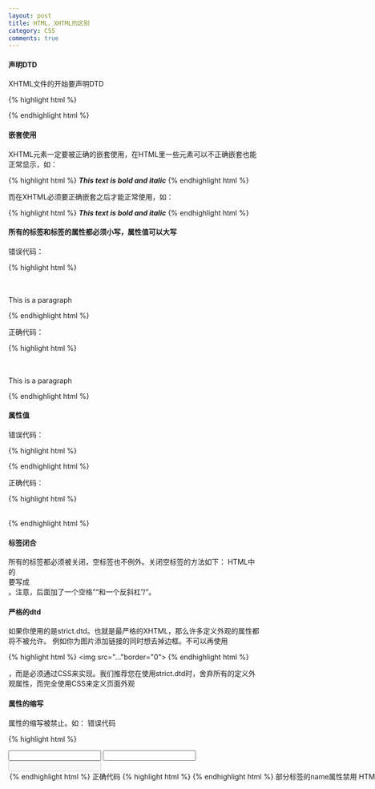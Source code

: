 ```yaml
---
layout: post
title: HTML、XHTML的区别
category: CSS
comments: true
---
```


#### 声明DTD

XHTML文件的开始要声明DTD

{% highlight html %}
<!DOCTYPE html
PUBLIC "-//W3C//DTD XHTML 1.0 Transitional//EN"
"http://www.w3.org/TR/xhtml1/DTD/xhtml1-transitional.dtd">
{% endhighlight html %}

#### 嵌套使用

XHTML元素一定要被正确的嵌套使用，在HTML里一些元素可以不正确嵌套也能正常显示，如：

{% highlight html %}
<b><i>This text is bold and italic</b></i>
{% endhighlight html %}

而在XHTML必须要正确嵌套之后才能正常使用，如：

{% highlight html %}
<b><i>This text is bold and italic</i></b>
{% endhighlight html %}

#### 所有的标签和标签的属性都必须小写，属性值可以大写

错误代码：

{% highlight html %}
<BODY>
　　<P>This is a paragraph</P>
</BODY>
{% endhighlight html %}

正确代码：

{% highlight html %}
<body>
　　<p>This is a paragraph</p>
</body>
{% endhighlight html %}

#### 属性值

错误代码：

{% highlight html %}
<table width=100%>
{% endhighlight html %}

正确代码：

{% highlight html %}
<table width="100%">
{% endhighlight html %}

#### 标签闭合

所有的标签都必须被关闭，空标签也不例外。关闭空标签的方法如下：
HTML中的<br>要写成<br/>。注意，后面加了一个空格”“和一个反斜杠”/“。

#### 严格的dtd

如果你使用的是strict.dtd。也就是最严格的XHTML，那么许多定义外观的属性都将不被允许。
例如你为图片添加链接的同时想去掉边框。不可以再使用

{% highlight html %}
<img src="..."border="0">
{% endhighlight html %}

，而是必须通过CSS来实现。我们推荐您在使用strict.dtd时，舍弃所有的定义外观属性，而完全使用CSS来定义页面外观


#### 属性的缩写

属性的缩写被禁止。如：
错误代码

{% highlight html %}
<dl compact>
<input checked>
<input readonly>
<input disabled>
<option selected>
<frame noresize>
{% endhighlight html %}

正确代码

{% highlight html %}
<dl compact="compact">
<input checked="checked" />
<input readonly="readonly" />
<input disabled="disabled" />
<option selected="selected" />
<frame noresize="noresize" />
{% endhighlight html %}

#### 部分标签的name属性禁用

HTML 4.01 中为a，applet, frame, iframe, img 和 map定义了一个name属性.在 XHTML 里name属性是不能被使用的，应该用id 来替换它。如：
错误代码：

{% highlight html %}
<img src="picture.gif" name="picture1" />
{% endhighlight html %}

正确代码：

{% highlight html %}
<img src="picture.gif" id="picture1" />
{% endhighlight html %}
注意：我们为了使旧浏览器也能正常的执行该内容我们也可以在标签中同时使用id和name属性。如：

{% highlight html %}
<img src="picture.gif" id="picture1" name="picture1" />
{% endhighlight html %}

为了适应新的浏览器浏览我们在上述代码中的最后我加了/来结束标签。

#### 特殊符号表示

任何小于号（<），不是标签的一部分，都必须被编码为& l t ;
任何大于号（>），不是标签的一部分，都必须被编码为& g t ;
任何与号（&），不是实体的一部分的，都必须被编码为& a m p;
注：以上字符之间无空格。

#### 注释内容
不要在注释内容中使“--”，“--”只能发生在XHTML注释的开头和结束，也就是说，在内容中它们不再有效。例如下面的代码是无效的:

{% highlight html %}
<!--这里是注释-----------这里是注释-->
{% endhighlight html %}

用等号或者空格替换内部的虚线。

{% highlight html %}
<!--这里是注释============这里是注释-->
{% endhighlight html %}

以上这些规范有的看上去比较奇怪，但这一切都是为了使我们的代码有一个统一、唯一的标准，便于以后的数据再利用。

#### 图片必须有说明文字

每个图片标签都必须有ALT说明文字。

{% highlight html %}
<img src="ball.jpg" alt="large red ball" />
{% endhighlight html %}
